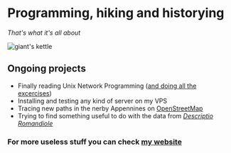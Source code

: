 # Programming, hiking and historying
_That's what it's all about_

![giant's kettle](https://gabrielesani.piwigo.com/_datas/i/y/v/iyvjzt4foh/i/uploads/i/y/v/iyvjzt4foh//2022/03/06/20220306165941-cd13d4ec-xx.jpg)

## Ongoing projects
* Finally reading Unix Network Programming ([and doing all the excercises](https://github.com/gabryatfendor/unix-network-programming))
* Installing and testing any kind of server on my VPS
* Tracing new paths in the nerby Appennines on [OpenStreetMap](https://www.openstreetmap.org/user/gabriele_sani)
* Trying to find something useful to do with the data from [_Descriptio Romandiole_](https://it.wikipedia.org/wiki/Descriptio_provinci%C3%A6_Romandiol%C3%A6)

### For more useless stuff you can check [my website](https://gabrielesani.xyz)
